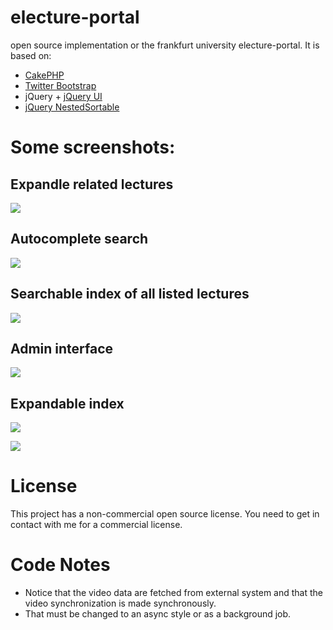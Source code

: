 # electure-portal

open source implementation or the frankfurt university electure-portal.
It is based on:

* [CakePHP](http://cakephp.org/)
* [Twitter Bootstrap](http://twitter.github.com/bootstrap/)
* jQuery + [jQuery UI](http://jqueryui.com/)
* [jQuery NestedSortable](https://github.com/mjsarfatti/nestedSortable)

# Some screenshots:

## Expandle related lectures

![](https://raw.github.com/srad/open-electure-portal/master/resources/screenshots/2.png)

## Autocomplete search

![](https://raw.github.com/srad/open-electure-portal/master/resources/screenshots/1.png)

## Searchable index of all listed lectures

![](https://raw.github.com/srad/open-electure-portal/master/resources/screenshots/6.png)

## Admin interface

![](https://raw.github.com/srad/open-electure-portal/master/resources/screenshots/3.png)

## Expandable index

![](https://raw.github.com/srad/open-electure-portal/master/resources/screenshots/4.png)

![](https://raw.github.com/srad/open-electure-portal/master/resources/screenshots/5.png)

# License

This project has a non-commercial open source license. You need to get in contact with me for a commercial license.

# Code Notes

* Notice that the video data are fetched from external system and that the video synchronization is made synchronously.
* That must be changed to an async style or as a background job.
